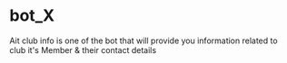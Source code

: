 # bot_X
Ait club info is one of the bot that will provide you information related to club it's Member &amp; their contact details
